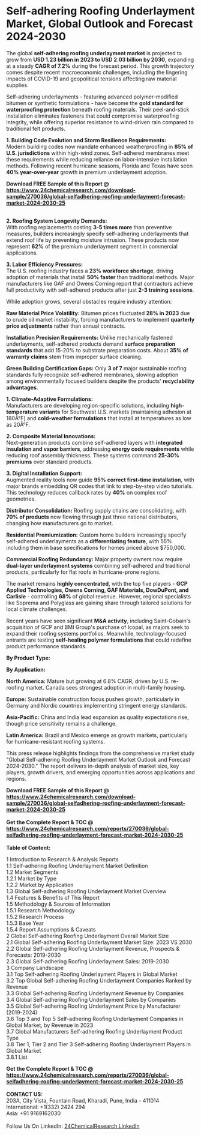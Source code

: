<h1>Self-adhering Roofing Underlayment Market, Global Outlook and Forecast 2024-2030</h1><p>The global <strong>self-adhering roofing underlayment market</strong> is projected to grow from <strong>USD 1.23 billion in 2023 to USD 2.03 billion by 2030</strong>, expanding at a steady <strong>CAGR of 7.2%</strong> during the forecast period. This growth trajectory comes despite recent macroeconomic challenges, including the lingering impacts of COVID-19 and geopolitical tensions affecting raw material supplies.</p><p>Self-adhering underlayments - featuring advanced polymer-modified bitumen or synthetic formulations - have become the <strong>gold standard for waterproofing protection</strong> beneath roofing materials. Their peel-and-stick installation eliminates fasteners that could compromise waterproofing integrity, while offering superior resistance to wind-driven rain compared to traditional felt products.</p><p><strong>1. Building Code Evolution and Storm Resilience Requirements:</strong><br>
Modern building codes now mandate enhanced weatherproofing in <strong>85% of U.S. jurisdictions</strong> within high-wind zones. Self-adhered membranes meet these requirements while reducing reliance on labor-intensive installation methods. Following recent hurricane seasons, Florida and Texas have seen <strong>40% year-over-year</strong> growth in premium underlayment adoption.</p><div><b>Download FREE Sample of this Report @ 
            <a href="https://www.24chemicalresearch.com/download-sample/270036/global-selfadhering-roofing-underlayment-forecast-market-2024-2030-25">
            https://www.24chemicalresearch.com/download-sample/270036/global-selfadhering-roofing-underlayment-forecast-market-2024-2030-25</a></b></div><br><p><strong>2. Roofing System Longevity Demands:</strong><br>
With roofing replacements costing <strong>3-5 times more</strong> than preventive measures, builders increasingly specify self-adhering underlayments that extend roof life by preventing moisture intrusion. These products now represent <strong>62%</strong> of the premium underlayment segment in commercial applications.</p><p><strong>3. Labor Efficiency Pressures:</strong><br>
The U.S. roofing industry faces a <strong>23% workforce shortage</strong>, driving adoption of materials that install <strong>50% faster</strong> than traditional methods. Major manufacturers like GAF and Owens Corning report that contractors achieve full productivity with self-adhered products after just <strong>2-3 training sessions</strong>.</p><p>While adoption grows, several obstacles require industry attention:</p><p><strong>Raw Material Price Volatility:</strong> Bitumen prices fluctuated <strong>28% in 2023</strong> due to crude oil market instability, forcing manufacturers to implement <strong>quarterly price adjustments</strong> rather than annual contracts.</p><p><strong>Installation Precision Requirements:</strong> Unlike mechanically fastened underlayments, self-adhered products demand <strong>surface preparation standards</strong> that add 15-20% to substrate preparation costs. About <strong>35% of warranty claims</strong> stem from improper surface cleaning.</p><p><strong>Green Building Certification Gaps:</strong> Only <strong>3 of 7</strong> major sustainable roofing standards fully recognize self-adhered membranes, slowing adoption among environmentally focused builders despite the products' <strong>recyclability advantages</strong>.</p><p><strong>1. Climate-Adaptive Formulations:</strong><br>
Manufacturers are developing region-specific solutions, including <strong>high-temperature variants</strong> for Southwest U.S. markets (maintaining adhesion at 180Â°F) and <strong>cold-weather formulations</strong> that install at temperatures as low as 20Â°F.</p><p><strong>2. Composite Material Innovations:</strong><br>
Next-generation products combine self-adhered layers with <strong>integrated insulation and vapor barriers</strong>, addressing <strong>energy code requirements</strong> while reducing roof assembly thickness. These systems command <strong>25-30% premiums</strong> over standard products.</p><p><strong>3. Digital Installation Support:</strong><br>
Augmented reality tools now guide <strong>95% correct first-time installation</strong>, with major brands embedding QR codes that link to step-by-step video tutorials. This technology reduces callback rates by <strong>40%</strong> on complex roof geometries.</p><p><strong>Distributor Consolidation:</strong> Roofing supply chains are consolidating, with <strong>70% of products</strong> now flowing through just three national distributors, changing how manufacturers go to market.</p><p><strong>Residential Premiumization:</strong> Custom home builders increasingly specify self-adhered underlayments as a <strong>differentiating feature</strong>, with 55% including them in base specifications for homes priced above $750,000.</p><p><strong>Commercial Roofing Redundancy:</strong> Major property owners now require <strong>dual-layer underlayment systems</strong> combining self-adhered and traditional products, particularly for flat roofs in hurricane-prone regions.</p><p>The market remains <strong>highly concentrated</strong>, with the top five players - <strong>GCP Applied Technologies, Owens Corning, GAF Materials, DowDuPont, and Carlisle</strong> - controlling <strong>68%</strong> of global revenue. However, regional specialists like Soprema and Polyglass are gaining share through tailored solutions for local climate challenges.</p><p>Recent years have seen significant <strong>M&amp;A activity</strong>, including Saint-Gobain's acquisition of GCP and BMI Group's purchase of Icopal, as majors seek to expand their roofing systems portfolios. Meanwhile, technology-focused entrants are testing <strong>self-healing polymer formulations</strong> that could redefine product performance standards.</p><p><strong>By Product Type:</strong></p><p><strong>By Application:</strong></p><p><strong>North America:</strong> Mature but growing at 6.8% CAGR, driven by U.S. re-roofing market. Canada sees strongest adoption in multi-family housing.</p><p><strong>Europe:</strong> Sustainable construction focus pushes growth, particularly in Germany and Nordic countries implementing stringent energy standards.</p><p><strong>Asia-Pacific:</strong> China and India lead expansion as quality expectations rise, though price sensitivity remains a challenge.</p><p><strong>Latin America:</strong> Brazil and Mexico emerge as growth markets, particularly for hurricane-resistant roofing systems.</p><p>This press release highlights findings from the comprehensive market study "Global Self-adhering Roofing Underlayment Market Outlook and Forecast 2024-2030." The report delivers in-depth analysis of market size, key players, growth drivers, and emerging opportunities across applications and regions.</p><div><b>Download FREE Sample of this Report @ 
            <a href="https://www.24chemicalresearch.com/download-sample/270036/global-selfadhering-roofing-underlayment-forecast-market-2024-2030-25">
            https://www.24chemicalresearch.com/download-sample/270036/global-selfadhering-roofing-underlayment-forecast-market-2024-2030-25</a></b></div><br><div><b>Get the Complete Report & TOC @ 
            <a href="https://www.24chemicalresearch.com/reports/270036/global-selfadhering-roofing-underlayment-forecast-market-2024-2030-25">
            https://www.24chemicalresearch.com/reports/270036/global-selfadhering-roofing-underlayment-forecast-market-2024-2030-25</a></b></div><br>
            <b>Table of Content:</b><p>1 Introduction to Research & Analysis Reports<br />
    1.1 Self-adhering Roofing Underlayment Market Definition<br />
    1.2 Market Segments<br />
        1.2.1 Market by Type<br />
        1.2.2 Market by Application<br />
    1.3 Global Self-adhering Roofing Underlayment Market Overview<br />
    1.4 Features & Benefits of This Report<br />
    1.5 Methodology & Sources of Information<br />
        1.5.1 Research Methodology<br />
        1.5.2 Research Process<br />
        1.5.3 Base Year<br />
        1.5.4 Report Assumptions & Caveats<br />
2 Global Self-adhering Roofing Underlayment Overall Market Size<br />
    2.1 Global Self-adhering Roofing Underlayment Market Size: 2023 VS 2030<br />
    2.2 Global Self-adhering Roofing Underlayment Revenue, Prospects & Forecasts: 2019-2030<br />
    2.3 Global Self-adhering Roofing Underlayment Sales: 2019-2030<br />
3 Company Landscape<br />
    3.1 Top Self-adhering Roofing Underlayment Players in Global Market<br />
    3.2 Top Global Self-adhering Roofing Underlayment Companies Ranked by Revenue<br />
    3.3 Global Self-adhering Roofing Underlayment Revenue by Companies<br />
    3.4 Global Self-adhering Roofing Underlayment Sales by Companies<br />
    3.5 Global Self-adhering Roofing Underlayment Price by Manufacturer (2019-2024)<br />
    3.6 Top 3 and Top 5 Self-adhering Roofing Underlayment Companies in Global Market, by Revenue in 2023<br />
    3.7 Global Manufacturers Self-adhering Roofing Underlayment Product Type<br />
    3.8 Tier 1, Tier 2 and Tier 3 Self-adhering Roofing Underlayment Players in Global Market<br />
        3.8.1 List</p><div><b>Get the Complete Report & TOC @ 
            <a href="https://www.24chemicalresearch.com/reports/270036/global-selfadhering-roofing-underlayment-forecast-market-2024-2030-25">
            https://www.24chemicalresearch.com/reports/270036/global-selfadhering-roofing-underlayment-forecast-market-2024-2030-25</a></b></div><br><b>CONTACT US:</b><br>
            203A, City Vista, Fountain Road, Kharadi, Pune, India - 411014<br>
            International: +1(332) 2424 294<br>
            Asia: +91 9169162030 <br><br>
            Follow Us On LinkedIn: <a href="https://www.linkedin.com/company/24chemicalresearch/">24ChemicalResearch LinkedIn</a>